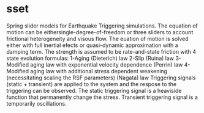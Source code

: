 # sset
Spring slider models for Earthquake Triggering simulations.
The equation of motion can be eithersingle-degree-of-freedom or three sliders to account frictional heterogeneity and visous flow.
The euation of motion is solved either with full inertial efects or quasi-dynamic approximation with a damping term.
The strength is assumed to be rate-and-state friction with 4 state evolution formulas:
  1-Aging (Dieterich) law 
  2-Slip (Ruina) law
  3-Modified aging law with exponential velocity dependence (Perrin) law
  4-Modified aging law with additional stress dependent weakening (necessitating scaling the RSF parameters) (Nagata) law
Triggering signals (static + transient) are applied to the system and the respose to the triggering can be observed. 
The static triggering signal is a heaviside function that permanently change the stress.
Transient triggering signal is a temporarily oscillations.


